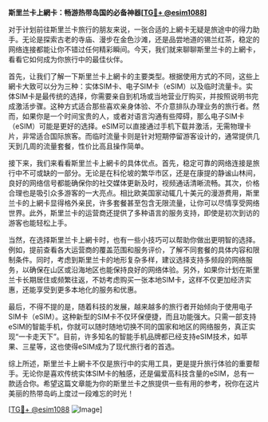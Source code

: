 **斯里兰卡上網卡：畅游热带岛国的必备神器[[TG💪+ @esim1088](https://t.me/s/esim1088)]**

对于计划前往斯里兰卡旅行的朋友来说，一张合适的上網卡无疑是旅途中的得力助手。无论是探索古老的寺庙、漫步在金色沙滩，还是品尝地道的锡兰红茶，稳定的网络连接都能让你不错过任何精彩瞬间。今天，我们就来聊聊斯里兰卡的上網卡，看看它如何成为你旅行中的最佳伙伴。

首先，让我们了解一下斯里兰卡上網卡的主要类型。根据使用方式的不同，这些上網卡大致可以分为三种：实体SIM卡、电子SIM卡（eSIM）以及临时流量卡。实体SIM卡是最传统的选择，你需要亲自到机场或当地营业厅购买，并按照说明书完成激活步骤。这种方式适合那些喜欢亲身体验、不介意排队办理业务的旅行者。然而，如果你是一个时间宝贵的人，或者对语言沟通有些障碍，那么电子SIM卡（eSIM）可能是更好的选择。eSIM可以直接通过手机下载并激活，无需物理卡片，非常适合国际旅客。而临时流量卡则是针对短期停留游客设计的，通常提供几天到几周的流量套餐，性价比高且操作简单。

接下来，我们来看看斯里兰卡上網卡的具体优点。首先，稳定可靠的网络连接是旅行中不可或缺的一部分。无论是在科伦坡的繁华市区，还是在康提的静谧山林间，良好的网络信号都能确保你的社交媒体更新及时，视频通话清晰流畅。其次，价格合理也是吸引众多游客的一大亮点。相比欧美国家动辄几十美元的漫游费用，斯里兰卡的上網卡显得格外亲民，许多套餐甚至包含无限流量，让你可以尽情享受网络世界。此外，斯里兰卡的运营商还提供了多种语言的服务支持，即使是初次到访的游客也能轻松上手。

当然，在选择斯里兰卡上網卡时，也有一些小技巧可以帮助你做出更明智的选择。例如，提前查看各大运营商的覆盖范围和服务评价，了解不同套餐的具体内容和限制条件。同时，考虑到斯里兰卡的地形复杂多样，建议选择支持多频段的网络服务，以确保在山区或沿海地区也能保持良好的网络体验。另外，如果你计划在斯里兰卡长期居住或频繁往返，不妨考虑购买一张本地SIM卡，这样不仅更加经济实惠，还能享受到更多本地化的服务和优惠。

最后，不得不提的是，随着科技的发展，越来越多的旅行者开始倾向于使用电子SIM卡（eSIM）。这种新型的SIM卡不仅环保便捷，而且功能强大。只需一部支持eSIM的智能手机，你就可以随时随地切换不同的国家和地区的网络服务，真正实现“一卡走天下”。目前，许多知名的智能手机品牌都已经支持eSIM技术，如苹果、三星等，这也使得eSIM成为了现代旅行者的首选。

综上所述，斯里兰卡上網卡不仅是旅行中的实用工具，更是提升旅行体验的重要帮手。无论你是喜欢传统实体SIM卡的触感，还是偏爱高科技含量的eSIM，总有一款适合你。希望这篇文章能为你的斯里兰卡之旅提供一些有用的参考，祝你在这片美丽的热带岛屿上度过一段难忘的时光！

[[TG💪+ @esim1088](https://t.me/s/esim1088) ![Image](https://i.postimg.cc/4NQfJmqS/Snipaste-2025-05-13-00-14-12.png)]